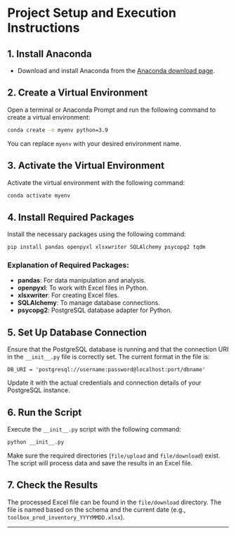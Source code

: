 # Project Setup and Execution Instructions

## 1. Install Anaconda

- Download and install Anaconda from the [Anaconda download page](https://www.anaconda.com/products/distribution#download-section).

## 2. Create a Virtual Environment

Open a terminal or Anaconda Prompt and run the following command to create a virtual environment:

```bash
conda create -n myenv python=3.9
```

You can replace `myenv` with your desired environment name.

## 3. Activate the Virtual Environment

Activate the virtual environment with the following command:

```bash
conda activate myenv
```

## 4. Install Required Packages

Install the necessary packages using the following command:

```bash
pip install pandas openpyxl xlsxwriter SQLAlchemy psycopg2 tqdm
```

### Explanation of Required Packages:
- **pandas**: For data manipulation and analysis.
- **openpyxl**: To work with Excel files in Python.
- **xlsxwriter**: For creating Excel files.
- **SQLAlchemy**: To manage database connections.
- **psycopg2**: PostgreSQL database adapter for Python.

## 5. Set Up Database Connection

Ensure that the PostgreSQL database is running and that the connection URI in the `__init__.py` file is correctly set. The current format in the file is:

```
DB_URI = 'postgresql://username:password@localhost:port/dbname'
```

Update it with the actual credentials and connection details of your PostgreSQL instance.

## 6. Run the Script

Execute the `__init__.py` script with the following command:

```bash
python __init__.py
```

Make sure the required directories (`file/upload` and `file/download`) exist. The script will process data and save the results in an Excel file.

## 7. Check the Results

The processed Excel file can be found in the `file/download` directory. The file is named based on the schema and the current date (e.g., `toolbox_prod_inventory_YYYYMMDD.xlsx`).

---